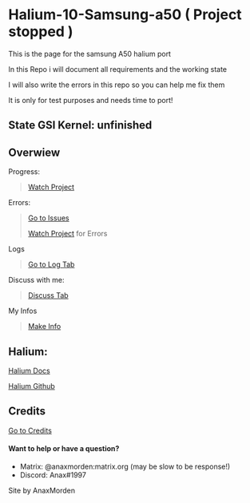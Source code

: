 # Halium-10-Samsung-a50 ( Project stopped )
This is the page for the samsung A50 halium port

In this Repo i will document all requirements and the working state

I will also write the errors in this repo so you can help me fix them

It is only for test purposes and needs time to port!

## State GSI Kernel: unfinished

## Overwiew

Progress:
> [Watch Project](https://github.com/AnaxMorden/Halium-10-Samsung-a50-GSI/projects/1)

Errors: 
> [Go to Issues](https://github.com/AnaxMorden/Halium-10-Samsung-a50/issues)
>
> [Watch Project](https://github.com/AnaxMorden/Halium-10-Samsung-a50-GSI/projects/1)
for Errors

Logs
> [Go to Log Tab](https://github.com/AnaxMorden/Halium-10-Samsung-a50/wiki/latest-Log)

Discuss with me:
> [Discuss Tab](https://github.com/AnaxMorden/Halium-10-Samsung-a50/discussions)

My Infos
> [Make Info](https://github.com/AnaxMorden/Halium-10-Samsung-a50/wiki/Make-Infos)

## Halium:
[Halium Docs](https://docs.halium.org/en/latest/)

[Halium Github](https://github.com/Halium)

## Credits
[ Go to Credits](https://github.com/AnaxMorden/Halium-10-Samsung-a50/wiki/Credits)



#### Want to help or have a question?
* Matrix: @anaxmorden:matrix.org (may be slow to be response!)
* Discord: Anax#1997

Site by AnaxMorden

